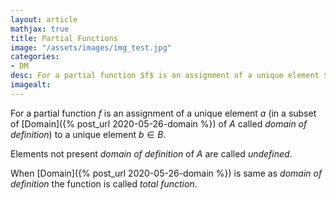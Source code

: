 ```yaml
---
layout: article
mathjax: true
title: Partial Functions
image: "/assets/images/img_test.jpg"
categories:
- DM
desc: For a partial function $f$ is an assignment of a unique element $a$ (in a subset of Domain of $A$ called domain of definition) to a unique element $b \in B$. 
imagealt: 
---
```


For a partial function $f$ is an assignment of a unique element $a$ (in a subset of [Domain]({% post_url 2020-05-26-domain %}) of $A$ called *domain of definition*) to a unique element $b \in B$.


































































































































































































































































































































































Elements not present *domain of definition* of $A$ are called *undefined*.


































































































































































































































































































































































When [Domain]({% post_url 2020-05-26-domain %}) is same as *domain of definition* the function is called *total function*.